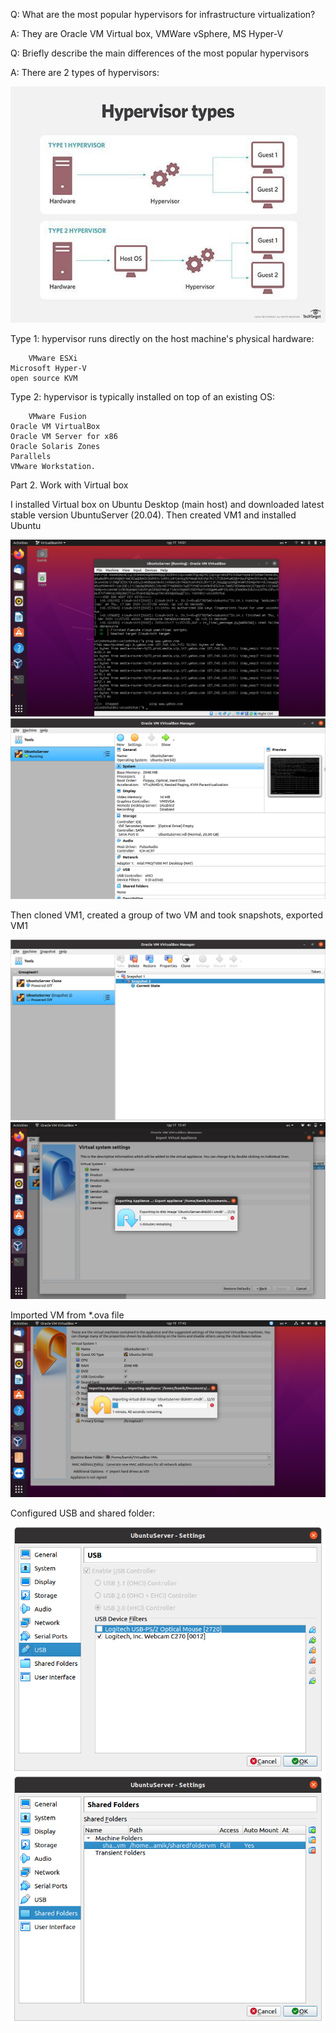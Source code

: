 
Q: What are the most popular hypervisors for infrastructure virtualization?

A: They are Oracle VM Virtual box, VMWare vSphere, MS Hyper-V

Q: Briefly describe the main differences of the most popular hypervisors

A: There are 2 types of hypervisors:

![](images/scr8.png)

  Type 1: hypervisor runs directly on the host machine's physical hardware:

        VMware ESXi
	Microsoft Hyper-V
	open source KVM

  Type 2: hypervisor is typically installed on top of an existing OS:
    
        VMware Fusion
	Oracle VM VirtualBox
	Oracle VM Server for x86
	Oracle Solaris Zones
	Parallels
	VMware Workstation.

 Part 2. Work with Virtual box

I installed  Virtual box on Ubuntu Desktop (main host) and downloaded latest stable version  UbuntuServer (20.04). Then created VM1 and installed Ubuntu

![](images/scr1.png)
![](images/scr2.png)

Then cloned VM1, created a group of two VM and took snapshots, exported VM1

![](images/scr3.png)
![](images/scr4.png)

Imported VM from *.ova file
![](images/scr5.png)

Configured USB and shared folder:

![](images/scr6.png)
![](images/scr7.png)
